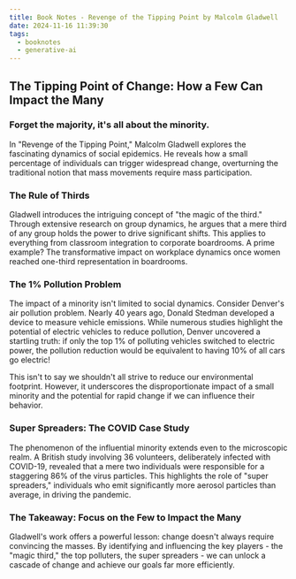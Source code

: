 ```yaml
---
title: Book Notes - Revenge of the Tipping Point by Malcolm Gladwell
date: 2024-11-16 11:39:30
tags:
  - booknotes
  - generative-ai
---
```


## The Tipping Point of Change: How a Few Can Impact the Many

### Forget the majority, it's all about the minority.

In "Revenge of the Tipping Point," Malcolm Gladwell explores the fascinating dynamics of social epidemics. He reveals how a small percentage of individuals can trigger widespread change, overturning the traditional notion that mass movements require mass participation.

### The Rule of Thirds

Gladwell introduces the intriguing concept of "the magic of the third." Through extensive research on group dynamics, he argues that a mere third of any group holds the power to drive significant shifts. This applies to everything from classroom integration to corporate boardrooms. A prime example? The transformative impact on workplace dynamics once women reached one-third representation in boardrooms.

### The 1% Pollution Problem

The impact of a minority isn't limited to social dynamics. Consider Denver's air pollution problem. Nearly 40 years ago, Donald Stedman developed a device to measure vehicle emissions. While numerous studies highlight the potential of electric vehicles to reduce pollution, Denver uncovered a startling truth: if only the top 1% of polluting vehicles switched to electric power, the pollution reduction would be equivalent to having 10% of all cars go electric!

This isn't to say we shouldn't all strive to reduce our environmental footprint. However, it underscores the disproportionate impact of a small minority and the potential for rapid change if we can influence their behavior.

### Super Spreaders: The COVID Case Study

The phenomenon of the influential minority extends even to the microscopic realm. A British study involving 36 volunteers, deliberately infected with COVID-19, revealed that a mere two individuals were responsible for a staggering 86% of the virus particles. This highlights the role of "super spreaders," individuals who emit significantly more aerosol particles than average, in driving the pandemic.

### The Takeaway: Focus on the Few to Impact the Many

Gladwell's work offers a powerful lesson: change doesn't always require convincing the masses. By identifying and influencing the key players - the "magic third," the top polluters, the super spreaders - we can unlock a cascade of change and achieve our goals far more efficiently.

